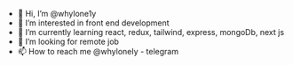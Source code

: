 - 👋 Hi, I’m @whylone1y
- 👀 I’m interested in front end development
- 🌱 I’m currently learning react, redux, tailwind, express, mongoDb, next js
- 💞️ I’m looking for remote job
- 📫 How to reach me @whyloneIy - telegram
